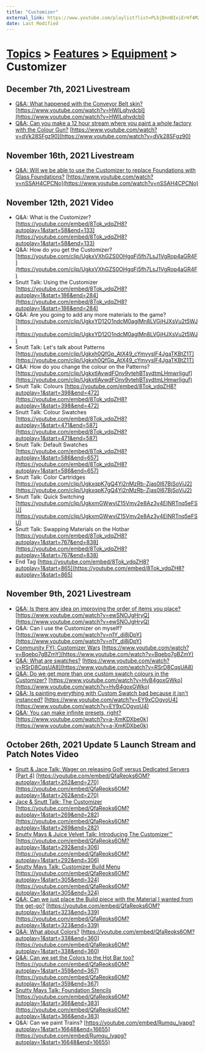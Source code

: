 ```yaml
---
title: "Customizer"
external_link: https://www.youtube.com/playlist?list=PLbjDnnBIxiErHf4MzxQldu5ULKXwa8BhQ
date: Last Modified
---
```

# [Topics](../../../topics.md) > [Features](../../../topics/features.md) > [Equipment](../../../topics/features/equipment.md) > Customizer

## December 7th, 2021 Livestream
* [Q&A: What happened with the Conveyor Belt skin?](../../../transcriptions/yt-HWlLqhvdcbI.md) [https://www.youtube.com/watch?v=HWlLqhvdcbI](https://www.youtube.com/watch?v=HWlLqhvdcbI)
* [Q&A: Can you make a 12 hour stream where you paint a whole factory with the Colour Gun?](../../../transcriptions/yt-dVk28SFgz90.md) [https://www.youtube.com/watch?v=dVk28SFgz90](https://www.youtube.com/watch?v=dVk28SFgz90)

## November 16th, 2021 Livestream
* [Q&A: Will we be able to use the Customizer to replace Foundations with Glass Foundations?](../../../transcriptions/yt-nSSAH4CPCNo.md) [https://www.youtube.com/watch?v=nSSAH4CPCNo](https://www.youtube.com/watch?v=nSSAH4CPCNo)

## November 12th, 2021 Video
* Q&A: What is the Customizer? [https://youtube.com/embed/8Tok_vdqZH8?autoplay=1&start=58&end=133](https://youtube.com/embed/8Tok_vdqZH8?autoplay=1&start=58&end=133)
* Q&A: How do you get the Customizer? [https://youtube.com/clip/UgkxVXhGZS0OHgqFj5fh7LsJ1VgRop4aGR4F](https://youtube.com/clip/UgkxVXhGZS0OHgqFj5fh7LsJ1VgRop4aGR4F)
* Snutt Talk: Using the Customizer [https://youtube.com/embed/8Tok_vdqZH8?autoplay=1&start=186&end=284](https://youtube.com/embed/8Tok_vdqZH8?autoplay=1&start=186&end=284)
* Q&A: Are you going to add any more materials to the game? [https://youtube.com/clip/UgkxYD12O1ndcM0aglMn8LVGjHJXsVu2t5WJ](https://youtube.com/clip/UgkxYD12O1ndcM0aglMn8LVGjHJXsVu2t5WJ)
* Snutt Talk: Let's talk about Patterns [https://youtube.com/clip/Ugkxh0QfGp_AtX49_cYmvysIF4JgaTKBtZ1T](https://youtube.com/clip/Ugkxh0QfGp_AtX49_cYmvysIF4JgaTKBtZ1T)
* Q&A: How do you change the colour on the Patterns? [https://youtube.com/clip/UgkxtIAvwdFOnv9vtehBTsydtmLHmwrIjguf](https://youtube.com/clip/UgkxtIAvwdFOnv9vtehBTsydtmLHmwrIjguf)
* Snutt Talk: Colours [https://youtube.com/embed/8Tok_vdqZH8?autoplay=1&start=398&end=472](https://youtube.com/embed/8Tok_vdqZH8?autoplay=1&start=398&end=472)
* Snutt Talk: Colour Swatches [https://youtube.com/embed/8Tok_vdqZH8?autoplay=1&start=471&end=587](https://youtube.com/embed/8Tok_vdqZH8?autoplay=1&start=471&end=587)
* Snutt Talk: Default Swatches [https://youtube.com/embed/8Tok_vdqZH8?autoplay=1&start=586&end=657](https://youtube.com/embed/8Tok_vdqZH8?autoplay=1&start=586&end=657)
* Snutt Talk: Color Cartridges [https://youtube.com/clip/UgkxqpK7gQ4Yi2nMzRb-Zjas0l67BjSoViJ2](https://youtube.com/clip/UgkxqpK7gQ4Yi2nMzRb-Zjas0l67BjSoViJ2)
* Snutt Talk: Quick Switching [https://youtube.com/clip/UgkxmGWwvlZ15Vmv2e8Az3y4EINRTnq5eFSU](https://youtube.com/clip/UgkxmGWwvlZ15Vmv2e8Az3y4EINRTnq5eFSU)
* Snutt Talk: Swapping Materials on the Hotbar [https://youtube.com/embed/8Tok_vdqZH8?autoplay=1&start=767&end=838](https://youtube.com/embed/8Tok_vdqZH8?autoplay=1&start=767&end=838)
* End Tag [https://youtube.com/embed/8Tok_vdqZH8?autoplay=1&start=865](https://youtube.com/embed/8Tok_vdqZH8?autoplay=1&start=865)

## November 9th, 2021 Livestream
* [Q&A: Is there any idea on improving the order of items you place?](../../../transcriptions/yt-ewSNOJgHryQ.md) [https://www.youtube.com/watch?v=ewSNOJgHryQ](https://www.youtube.com/watch?v=ewSNOJgHryQ)
* Q&A: Can I use the Customizer on myself? [https://www.youtube.com/watch?v=n1Y_di8jDpY](https://www.youtube.com/watch?v=n1Y_di8jDpY)
* [Community FYI: Customizer Wars](../../../transcriptions/yt-Bqebo7gBZmY.md) [https://www.youtube.com/watch?v=Bqebo7gBZmY](https://www.youtube.com/watch?v=Bqebo7gBZmY)
* [Q&A: What are swatches?](../../../transcriptions/yt-RSrD8CqsUA8.md) [https://www.youtube.com/watch?v=RSrD8CqsUA8](https://www.youtube.com/watch?v=RSrD8CqsUA8)
* [Q&A: Do we get more than one custom swatch colours in the Customizer?](../../../transcriptions/yt-HvB4goxGWko.md) [https://www.youtube.com/watch?v=HvB4goxGWko](https://www.youtube.com/watch?v=HvB4goxGWko)
* [Q&A: Is painting everything with Custom Swatch bad because it isn't instanced?](../../../transcriptions/yt-EY9xCOgyoU4.md) [https://www.youtube.com/watch?v=EY9xCOgyoU4](https://www.youtube.com/watch?v=EY9xCOgyoU4)
* [Q&A: You can make infinite presets, right?](../../../transcriptions/yt-a-XmKDXbe0k.md) [https://www.youtube.com/watch?v=a-XmKDXbe0k](https://www.youtube.com/watch?v=a-XmKDXbe0k)

## October 26th, 2021 Update 5 Launch Stream and Patch Notes Video
* [Snutt & Jace Talk: Wager on releasing Golf versus Dedicated Servers (Part 4)](../../../transcriptions/yt-QfaReoks6OM,262.7916666666667,269.8333333333333.md) [https://youtube.com/embed/QfaReoks6OM?autoplay=1&start=262&end=270](https://youtube.com/embed/QfaReoks6OM?autoplay=1&start=262&end=270)
* [Jace & Snutt Talk: The Customizer](../../../transcriptions/yt-QfaReoks6OM,269.875,281.4166666666667.md) [https://youtube.com/embed/QfaReoks6OM?autoplay=1&start=269&end=282](https://youtube.com/embed/QfaReoks6OM?autoplay=1&start=269&end=282)
* [Snutty Mays & Juice Velvet Talk: Introducing The Customizer™](../../../transcriptions/yt-QfaReoks6OM,292.875,305.7916666666667.md) [https://youtube.com/embed/QfaReoks6OM?autoplay=1&start=292&end=306](https://youtube.com/embed/QfaReoks6OM?autoplay=1&start=292&end=306)
* [Snutty Mays Talk: Customizer Build Menu](../../../transcriptions/yt-QfaReoks6OM,305.8333333333333,323.1666666666667.md) [https://youtube.com/embed/QfaReoks6OM?autoplay=1&start=305&end=324](https://youtube.com/embed/QfaReoks6OM?autoplay=1&start=305&end=324)
* [Q&A: Can we just place the Build piece with the Material I wanted from the get-go?](../../../transcriptions/yt-QfaReoks6OM,323.2083333333333,338.780872.md) [https://youtube.com/embed/QfaReoks6OM?autoplay=1&start=323&end=339](https://youtube.com/embed/QfaReoks6OM?autoplay=1&start=323&end=339)
* [Q&A: What about Colors?](../../../transcriptions/yt-QfaReoks6OM,338.8333333333333,359.555311.md) [https://youtube.com/embed/QfaReoks6OM?autoplay=1&start=338&end=360](https://youtube.com/embed/QfaReoks6OM?autoplay=1&start=338&end=360)
* [Q&A: Can we set the Colors to the Hot Bar too?](../../../transcriptions/yt-QfaReoks6OM,359.5833333333333,366.5.md) [https://youtube.com/embed/QfaReoks6OM?autoplay=1&start=359&end=367](https://youtube.com/embed/QfaReoks6OM?autoplay=1&start=359&end=367)
* [Snutty Mays Talk: Foundation Stencils](../../../transcriptions/yt-QfaReoks6OM,366.5416666666667,382.7083333333333.md) [https://youtube.com/embed/QfaReoks6OM?autoplay=1&start=366&end=383](https://youtube.com/embed/QfaReoks6OM?autoplay=1&start=366&end=383)
* Q&A: Can we paint Trains? [https://youtube.com/embed/Rumqu_lyapg?autoplay=1&start=16648&end=16655](https://youtube.com/embed/Rumqu_lyapg?autoplay=1&start=16648&end=16655)
